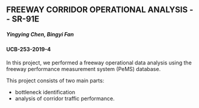 ## FREEWAY CORRIDOR OPERATIONAL ANALYSIS -- SR-91E

##### Yingying Chen, Bingyi Fan   
#### UCB-253-2019-4

In this project, we performed a freeway operational data analysis using the freeway performance measurement system (PeMS) database. 

This project consists of two main parts:
- bottleneck identification
- analysis of corridor traffic performance.
